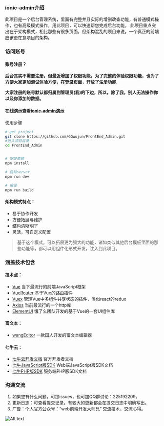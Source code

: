 ### ionic-admin介绍

此项目是一个后台管理系统，里面有完整并且实际的增删改查功能，有普通模式操作，也有高级模式操作，用此项目，可以快速帮您完成后台功能。
此项目重点突出在于架构模式，相比那些有很多页面，但架构混乱的项目来说，一个真正的前端应该更在意项目的架构。


### 访问账号
#### 账号注册？
**后台其实不需要注册，但最近增加了权限功能，为了完整的体验权限功能，也为了方便大家更加测试体验方便，在登录页面，开放了注册功能.**

**大家注册的账号默认都归属到管理员(我)的下边，所以，除了我，别人无法操作你以及你添加的数据。**

#### 在线演示查看[ionic-admin演示](http://www.frontender.club)

使用步骤

``` bash
# get project
git clone https://github.com/GGwujun/FrontEnd_Admin.git
#进入项目目录
cd FrontEnd_Admin


# 安装依赖
npm install

# 启动server
npm run dev

# 编译
npm run build
```



#### 架构模式特点：
* 易于协作开发
* 方便拓展与维护
* 结构清晰明了
* 灵活，可自定义配置


> 基于这个模式，可以拓展更为强大的功能，诸如类似其他后台模板里面的那些功能等，都可以用组件化形式开发，注入到此项目。



### 涵盖技术包含

#### 技术点：
* [Vue](http://cn.vuejs.org/) 当下最流行的前端JavaScript框架
* [VueRouter](https://router.vuejs.org/zh-cn/) 基于Vue的路由插件
* [Vuex](https://vuex.vuejs.org/zh-cn/) 管理Vue中多组件共享状态的插件，类似react的redux
* [Axios](https://github.com/mzabriskie/axios) 当前最流行的一个http库
* [ElementUI](https://github.com/ElemeFE/element) 饿了么团队开发的基于Vue的一套UI组件库

#### 富文本：
* [wangEditor](http://www.wangeditor.com/) 一款国人开发的富文本编辑器

#### 七牛云：
* [七牛云开发文档](https://developer.qiniu.com/) 官方开发者文档
* [七牛JavaScript版SDK](https://developer.qiniu.com/kodo/sdk/1283/javascript) Web端JavaScript版SDK文档
* [七牛PHP版SDK](https://developer.qiniu.com/kodo/sdk/1241/php) 服务端PHP版SDK文档



### 沟通交流
 1. 如果您有什么问题，可提issues，也可加QQ群讨论：225192209。
 2. 更新日志：可查看提交记录，有较大的更新都会在提交日志中明确写出。
 3. 广告：个人官方公众号：“web前端开发大师兄” 交流技术，交流心得。
 
 ![Alt text](http://upload-images.jianshu.io/upload_images/3533080-d8a8170d95642628.png?imageMogr2/auto-orient/strip%7CimageView2/2/w/1240)

